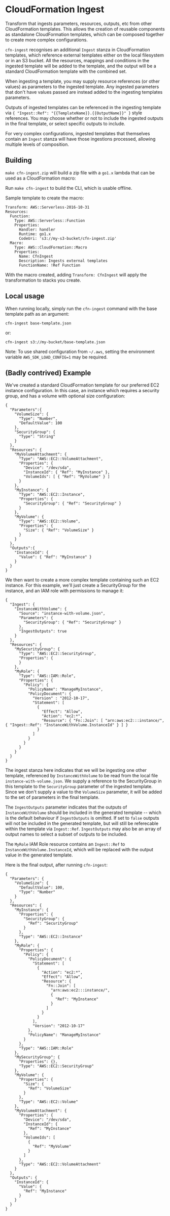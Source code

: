 # CloudFormation Ingest

Transform that ingests parameters, resources, outputs, etc from other
CloudFormation templates. This allows the creation of reusable components as
standalone CloudFormation templates, which can be composed together to create
more complex configurations.

`cfn-ingest` recognises an additional `Ingest` stanza in CloudFormation
templates, which reference external templates either on the local filesystem or
in an S3 bucket. All the resources, mappings and conditions in the ingested
template will be added to the template, and the output will be a standard
CloudFormation template with the combined set.

When ingesting a template, you may supply resource references (or other values)
as parameters to the ingested template. Any ingested parameters that don't have
values passed are instead added to the ingesting templates parameters.

Outputs of ingested templates can be referenced in the ingesting template via
`{ "Ingest::Ref": "{{TemplateName}}.{{OutputName}}" }` style references. You
may choose whether or not to include the ingested outputs in the final
template, or select specific outputs to include.

For very complex configurations, ingested templates that themselves contain an
`Ingest` stanza will have those ingestions processed, allowing multiple levels
of composition.

## Building

`make cfn-ingest.zip` will build a zip file with a `go1.x` lambda that
can be used as a CloudFormation macro:

Run `make cfn-ingest` to build the CLI, which is usable offline.

Sample template to create the macro:

```
Transform: AWS::Serverless-2016-10-31
Resources:
  Function:
    Type: AWS::Serverless::Function
    Properties:
      Handler: handler
      Runtime: go1.x
      CodeUri: 's3://my-s3-bucket/cfn-ingest.zip'
  Macro:
    Type: AWS::CloudFormation::Macro
    Properties:
      Name: CfnIngest
      Description: Ingests external templates
      FunctionName: !Ref Function
```

With the macro created, adding `Transform: CfnIngest` will apply the
transformation to stacks you create.

## Local usage

When running locally, simply run the `cfn-ingest` command with the base template path as an argument:

    cfn-ingest base-template.json

or:

    cfn-ingest s3://my-bucket/base-template.json

Note: To use shared configuration from `~/.aws`, setting the environment variable `AWS_SDK_LOAD_CONFIG=1` may be required.

## (Badly contrived) Example

We've created a standard CloudFormation template for our preferred EC2 instance
configuration. In this case, an instance which requires a security group, and
has a volume with optional size configuration:

    {
      "Parameters":{
        "VolumeSize": {
          "Type": "Number",
          "DefaultValue": 100
        },
        "SecurityGroup": {
          "Type": "String"
        }
      },
      "Resources": {
        "MyVolumeAttachment": {
          "Type": "AWS::EC2::VolumeAttachment",
          "Properties": {
            "Device": "/dev/sda",
            "InstanceId": { "Ref": "MyInstance" },
            "VolumeIds": [ { "Ref": "MyVolume" } ]
          }
        },
        "MyInstance": {
          "Type": "AWS::EC2::Instance",
          "Properties": {
            "SecurityGroup": { "Ref": "SecurityGroup" }
          }
        },
        "MyVolume": {
          "Type": "AWS::EC2::Volume",
          "Properties": {
            "Size": { "Ref": "VolumeSize" }
          }
        }
      },
      "Outputs":{
        "InstanceId": {
          "Value": { "Ref": "MyInstance" }
        }
      }
    }

We then want to create a more complex template containing such an EC2 instance.
For this example, we'll just create a SecurityGroup for the instance, and an
IAM role with permissions to manage it:

    {
      "Ingest": {
        "InstanceWithVolume": {
          "Source": "instance-with-volume.json",
          "Parameters": {
            "SecurityGroup": { "Ref": "SecurityGroup" }
          },
          "IngestOutputs": true
        }
      },
      "Resources": {
        "MySecurityGroup": {
          "Type": "AWS::EC2::SecurityGroup",
          "Properties": {
          }
        },
        "MyRole": {
          "Type": "AWS::IAM::Role",
          "Properties": {
            "Policy": {
              "PolicyName": "ManageMyInstance",
              "PolicyDocument": {
                "Version" : "2012-10-17",
                "Statement": [
                  {
                    "Effect": "Allow",
                    "Action": "ec2:*",
                    "Resource": { "Fn::Join": [ "arn:aws:ec2:::instance/", { "Ingest::Ref": "InstanceWithVolume.InstanceId" } ] }
                  }
                ]
              }
            }
          }
        }
      }
    }

The ingest stanza here indicates that we will be ingesting one other template,
referenced by `InstanceWithVolume` to be read from the local file
`instance-with-volume.json`. We supply a reference to the SecurityGroup in this
template to the `SecurityGroup` parameter of the ingested template. Since we
don't supply a value to the `VolumeSize` parameter, it will be added to the set
of parameters in the final template.

The `IngestOutputs` parameter indicates that the outputs of
`InstanceWithVolume` should be included in the generated template -- which is
the default behaviour if `IngestOutputs` is omitted. If set to `false` outputs
will not be included in the generated template, but will still be referecable
within the template via `Ingest::Ref`. `IngestOutputs` may also be an array of
output names to select a subset of outputs to be included.

The `MyRole` IAM Role resource contains an `Ingest::Ref` to
`InstanceWithVolume.InstanceId`, which will be replaced with the output value
in the generated template.

Here is the final output, after running `cfn-ingest`:

    {
      "Parameters": {
        "VolumeSize": {
          "DefaultValue": 100,
          "Type": "Number"
        }
      },
      "Resources": {
        "MyInstance": {
          "Properties": {
            "SecurityGroup": {
              "Ref": "SecurityGroup"
            }
          },
          "Type": "AWS::EC2::Instance"
        },
        "MyRole": {
          "Properties": {
            "Policy": {
              "PolicyDocument": {
                "Statement": [
                  {
                    "Action": "ec2:*",
                    "Effect": "Allow",
                    "Resource": {
                      "Fn::Join": [
                        "arn:aws:ec2:::instance/",
                        {
                          "Ref": "MyInstance"
                        }
                      ]
                    }
                  }
                ],
                "Version": "2012-10-17"
              },
              "PolicyName": "ManageMyInstance"
            }
          },
          "Type": "AWS::IAM::Role"
        },
        "MySecurityGroup": {
          "Properties": {},
          "Type": "AWS::EC2::SecurityGroup"
        },
        "MyVolume": {
          "Properties": {
            "Size": {
              "Ref": "VolumeSize"
            }
          },
          "Type": "AWS::EC2::Volume"
        },
        "MyVolumeAttachment": {
          "Properties": {
            "Device": "/dev/sda",
            "InstanceId": {
              "Ref": "MyInstance"
            },
            "VolumeIds": [
              {
                "Ref": "MyVolume"
              }
            ]
          },
          "Type": "AWS::EC2::VolumeAttachment"
        }
      },
      "Outputs": {
        "InstanceId": {
          "Value": {
            "Ref": "MyInstance"
          }
        }
      }
    }
